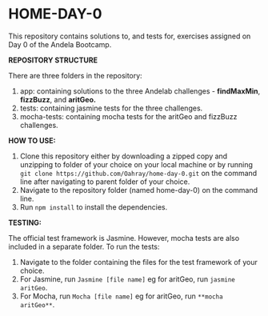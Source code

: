# HOME-DAY-0
This repository contains solutions to, and tests for, exercises assigned on Day 0 of the Andela Bootcamp.

**REPOSITORY STRUCTURE**

There are three folders in the repository:
   1. app: containing solutions to the three Andelab challenges - **findMaxMin**, **fizzBuzz**, and **aritGeo.**
   2. tests: containing jasmine tests for the three challenges.
   3. mocha-tests: containing mocha tests for the aritGeo and fizzBuzz challenges.


**HOW TO USE:**
   1. Clone this repository either by downloading a zipped copy and unzipping to folder of your choice on your local machine or by running `git clone https://github.com/Oahray/home-day-0.git` on the command line after navigating to parent folder of your choice.
   2. Navigate to the repository folder (named home-day-0) on the command line.
   3. Run `npm install` to install the dependencies. 

**TESTING:**

The official test framework is Jasmine. However, mocha tests are also included in a separate folder. To run the tests:
   1. Navigate to the folder containing the files for the test framework of your choice.
   2. For Jasmine, run `Jasmine [file name]` eg for aritGeo, run `jasmine aritGeo`.
   3. For Mocha, run `Mocha [file name]` eg for aritGeo, run `**mocha aritGeo**`.
